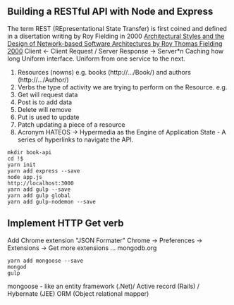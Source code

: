 ## Building a RESTful API with Node and Express
The term REST (REpresentational State Transfer) is first coined and defined in a disertation writing by Roy Fielding in 2000
[Architectural Styles and
the Design of Network-based Software Architectures by Roy Thomas Fielding 2000](http://www.ics.uci.edu/~fielding/pubs/dissertation/top.htm)
Client <- Client Request / Server Response -> Server*n
Caching how long 
Uniform interface. Uniform from one service to the next.
1. Resources (nowns)
  e.g. books (http://.../Book/) and authors (http://.../Author/)
2. Verbs the type of activity we are trying to perform on the Resource.
  e.g. 
  1. Get will request data
  2. Post is to add data
  3. Delete will remove
  4. Put is used to update
  5. Patch updating a piece of a resource
3. Acronym HATEOS -> Hypermedia as the Engine of Application State - A series of hyperlinks to navigate the API.

```
mkdir book-api
cd !$
yarn init
yarn add express --save
node app.js
http://localhost:3000
yarn add gulp --save
yarn add gulp global
yarn add gulp-nodemon --save
```

## Implement HTTP Get verb
Add Chrome extension "JSON Formater"
  Chrome -> Preferences -> Extensions -> Get more extensions ...
mongodb.org
```
yarn add mongoose --save
mongod
gulp
```
mongoose - like an entity framework (.Net)/ Active record (Rails) / Hybernate (JEE) ORM (Object relational mapper)


